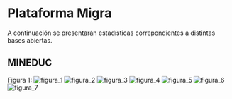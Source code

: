 # Plataforma Migra
A continuación se presentarán estadísticas correpondientes a distintas bases abiertas.
## MINEDUC
Figura 1: 
![figura_1](https://github.com/NucleoMIGRA/Plataforma_privado/assets/154906172/a982f6ba-7092-4bfa-ade6-b823bc8055e3)
![figura_2](https://github.com/NucleoMIGRA/Plataforma_privado/assets/154906172/2c09abdc-5520-471c-9c65-d479dfb8c0f1)
![figura_3](https://github.com/NucleoMIGRA/Plataforma_privado/assets/154906172/4a89a601-893f-46d7-af44-88787ebbbe42)
![figura_4](https://github.com/NucleoMIGRA/Plataforma_privado/assets/154906172/03203e6c-259f-4de7-8090-f540d443126d)
![figura_5](https://github.com/NucleoMIGRA/Plataforma_privado/assets/154906172/994cb77c-c715-4f3a-9edb-921b5b5160a9)
![figura_6](https://github.com/NucleoMIGRA/Plataforma_privado/assets/154906172/3b563940-51ab-42b3-a61d-f7e96dd4b56a)
![figura_7](https://github.com/NucleoMIGRA/Plataforma_privado/assets/154906172/9daa187a-e1ac-44a0-99dd-fc5a30d510c2)
